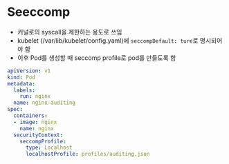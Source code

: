 # Seeccomp

- 커널로의 syscall을 제한하는 용도로 쓰임
- kubelet (/var/lib/kubelet/config.yaml)에 `seccompDefault: ture`로 명시되어야 함
- 이후 Pod를 생성할 때 seccomp profile로 pod를 만들도록 함

```yaml
apiVersion: v1
kind: Pod
metadata:
  labels:
    run: nginx
  name: nginx-auditing
spec:
  containers:
  - image: nginx
    name: nginx
  securityContext: 
    seccompProfile:
      type: Localhost 
      localhostProfile: profiles/auditing.json 
```
